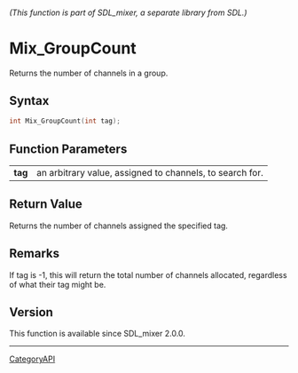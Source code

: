 ###### (This function is part of SDL_mixer, a separate library from SDL.)
# Mix_GroupCount

Returns the number of channels in a group.

## Syntax

```c
int Mix_GroupCount(int tag);

```

## Function Parameters

|             |                                                          |
| ----------- | -------------------------------------------------------- |
| **tag**     | an arbitrary value, assigned to channels, to search for. |

## Return Value

Returns the number of channels assigned the specified tag.

## Remarks

If tag is -1, this will return the total number of channels allocated,
regardless of what their tag might be.

## Version

This function is available since SDL_mixer 2.0.0.

----
[CategoryAPI](CategoryAPI.md)
